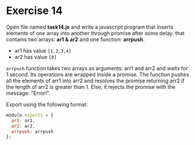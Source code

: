 # Exercise 14

Open file named **task14.js** and write a javascript program that inserts elements of one array into another through promise after some delay. that contains two arrays: **ar1 & ar2** and one function: **arrpush**.

- ar1 has value `[1,2,3,4]`
- ar2 has value `[0]`

`arrpush` function takes two arrays as arguments: arr1 and arr2 and waits for 1 second. Its operations are wrapped inside a promise. The function pushes all the elements of arr1 into arr2 and resolves the promise returning arr2 if the length of arr2 is greater than 1. Else, it rejects the promise with the message: "Error!".

Export using the following format:

```js
module.exports = {
  ar1: ar1,
  ar2: ar2,
  arrpush: arrpush
};
```